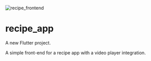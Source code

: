 ![recipe_frontend](https://user-images.githubusercontent.com/56845350/182017438-eb430afe-cb5b-458c-aa14-a6e645d1f68c.jpg)
# recipe_app

A new Flutter project.

A simple front-end for a recipe app with a video player integration.
